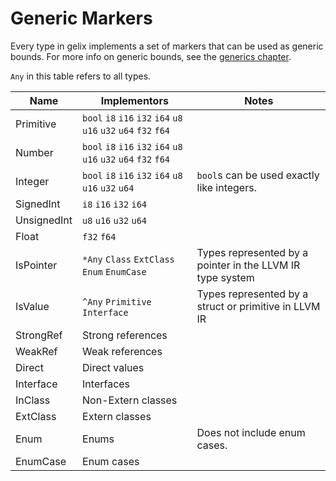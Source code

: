 # Generic Markers

Every type in gelix implements a set of markers that can be used as generic bounds.
For more info on generic bounds, see the [generics chapter](generics.md).

`Any` in this table refers to all types.

Name | Implementors | Notes
--- | --- | --- 
Primitive | `bool` `i8` `i16` `i32` `i64` `u8` `u16` `u32` `u64` `f32` `f64`
Number | `bool` `i8` `i16` `i32` `i64` `u8` `u16` `u32` `u64` `f32` `f64`
Integer |`bool` `i8` `i16` `i32` `i64` `u8` `u16` `u32` `u64` | `bool`s can be used exactly like integers.
SignedInt |`i8` `i16` `i32` `i64`
UnsignedInt | `u8` `u16` `u32` `u64`
Float | `f32` `f64`
IsPointer | `*Any` `Class` `ExtClass` `Enum` `EnumCase` | Types represented by a pointer in the LLVM IR type system
IsValue | `^Any` `Primitive` `Interface` | Types represented by a struct or primitive in LLVM IR
StrongRef | Strong references
WeakRef | Weak references
Direct | Direct values
Interface | Interfaces
InClass | Non-Extern classes
ExtClass | Extern classes
Enum | Enums | Does not include enum cases.
EnumCase | Enum cases

